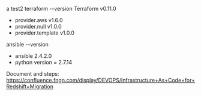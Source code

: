 a test2
terraform --version
Terraform v0.11.0
+ provider.aws v1.6.0
+ provider.null v1.0.0
+ provider.template v1.0.0

ansible --version  
+ ansible 2.4.2.0  
+ python version = 2.7.14

Document and steps:
https://confluence.fngn.com/display/DEVOPS/Infrastructure+As+Code+for+Redshift+Migration
